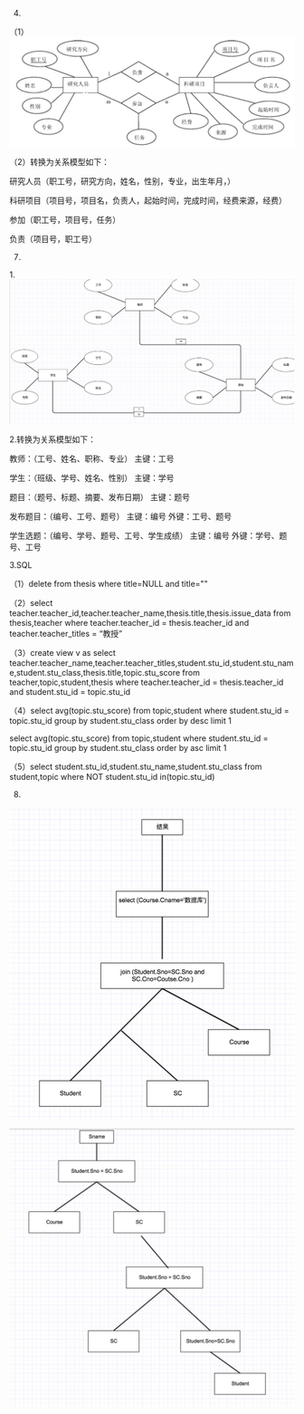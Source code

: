 



4.

（1）
![](/img/test/123.jpg)

（2）转换为关系模型如下： 

研究人员（职工号，研究方向，姓名，性别，专业，出生年月，） 

科研项目（项目号，项目名，负责人，起始时间，完成时间，经费来源，经费） 

参加（职工号，项目号，任务） 

负责（项目号，职工号）


7.

1.![](/img/test/1234.jpg)

2.转换为关系模型如下： 

教师：（工号、姓名、职称、专业） 主键：工号

学生：（班级、学号、姓名、性别） 主键：学号

题目：（题号、标题、摘要、发布日期） 主键：题号

发布题目：（编号、工号、题号）  主键：编号  外键：工号、题号

学生选题：（编号、学号、题号、工号、学生成绩）  主键：编号  外键：学号、题号、工号

3.SQL

（1）delete from thesis where title=NULL and title=""

（2）select teacher.teacher_id,teacher.teacher_name,thesis.title,thesis.issue_data from thesis,teacher  where teacher.teacher_id = thesis.teacher_id and  teacher.teacher_titles = “教授”

（3）create view v as select teacher.teacher_name,teacher.teacher_titles,student.stu_id,student.stu_name,student.stu_class,thesis.title,topic.stu_score from teacher,topic,student,thesis where teacher.teacher_id = thesis.teacher_id and student.stu_id = topic.stu_id

（4）select avg(topic.stu_score) from topic,student where student.stu_id = topic.stu_id group by student.stu_class order by desc limit 1

 
select avg(topic.stu_score) from topic,student where student.stu_id = topic.stu_id group by student.stu_class order by asc limit 1 

（5）select student.stu_id,student.stu_name,student.stu_class from student,topic where NOT student.stu_id in(topic.stu_id)


8.

![](/img/test/12345.jpg)


![](/img/test/123456.jpg)














